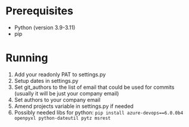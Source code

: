 # Prerequisites

- Python (version 3.9-3.11)
- pip

# Running

1. Add your readonly PAT to settings.py
1. Setup dates in settings.py
1. Set git_authors to the list of email that could be used for commits (usually it will be just your company email)
1. Set authors to your company email
1. Amend projects variable in settings.py if needed
1. Possibly needed libs for python: `pip install azure-devops==6.0.0b4 openpyxl python-dateutil pytz msrest`
